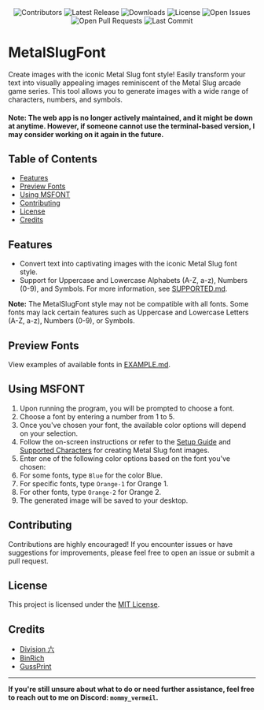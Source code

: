 <div align="center">
  <img src="https://img.shields.io/github/contributors/VermeilChan/MetalSlugFont.svg?color=blue" alt="Contributors">
  <img src="https://img.shields.io/github/release/VermeilChan/MetalSlugFont.svg?color=green" alt="Latest Release">
  <img src="https://img.shields.io/github/downloads/VermeilChan/MetalSlugFont/total.svg?color=orange" alt="Downloads">
  <img src="https://img.shields.io/github/license/VermeilChan/MetalSlugFont.svg?color=purple" alt="License">
  <img src="https://img.shields.io/github/issues/VermeilChan/MetalSlugFont.svg?color=red" alt="Open Issues">
  <img src="https://img.shields.io/github/issues-pr/VermeilChan/MetalSlugFont.svg?color=yellow" alt="Open Pull Requests">
  <img src="https://img.shields.io/github/last-commit/VermeilChan/MetalSlugFont.svg?color=grey" alt="Last Commit">
</div>

# MetalSlugFont

Create images with the iconic Metal Slug font style! Easily transform your text into visually appealing images reminiscent of the Metal Slug arcade game series. This tool allows you to generate images with a wide range of characters, numbers, and symbols.

#### **Note:** The web app is no longer actively maintained, and it might be down at anytime. However, if someone cannot use the terminal-based version, I may consider working on it again in the future.

## Table of Contents
- [Features](#features)
- [Preview Fonts](#preview-fonts)
- [Using MSFONT](#using-msfont)
- [Contributing](#contributing)
- [License](#license)
- [Credits](#credits)

## Features

- Convert text into captivating images with the iconic Metal Slug font style.
- Support for Uppercase and Lowercase Alphabets (A-Z, a-z), Numbers (0-9), and Symbols.
  For more information, see [SUPPORTED.md](SUPPORTED.md).

**Note:** The MetalSlugFont style may not be compatible with all fonts. Some fonts may lack certain features such as Uppercase and Lowercase Letters (A-Z, a-z), Numbers (0-9), or Symbols.

## Preview Fonts

View examples of available fonts in [EXAMPLE.md](EXAMPLE.md).

## **Using MSFONT**
1. Upon running the program, you will be prompted to choose a font.
2. Choose a font by entering a number from 1 to 5.
3. Once you've chosen your font, the available color options will depend on your selection.
4. Follow the on-screen instructions or refer to the [Setup Guide](GUIDE.md) and [Supported Characters](SUPPORTED.md) for creating Metal Slug font images.
5. Enter one of the following color options based on the font you've chosen:
6. For some fonts, type `Blue` for the color Blue.
7. For specific fonts, type `Orange-1` for Orange 1.
8. For other fonts, type `Orange-2` for Orange 2.
9. The generated image will be saved to your desktop.

## Contributing

Contributions are highly encouraged! If you encounter issues or have suggestions for improvements, please feel free to open an issue or submit a pull request.

## License

This project is licensed under the [MIT License](LICENSE).

## Credits

- [Division 六](https://6th-divisions-den.com/)
- [BinRich](https://discord.com/users/477459550904254464)
- [GussPrint](https://www.spriters-resource.com/submitter/Gussprint/)

---

**If you're still unsure about what to do or need further assistance, feel free to reach out to me on Discord: `mommy_vermeil`.**